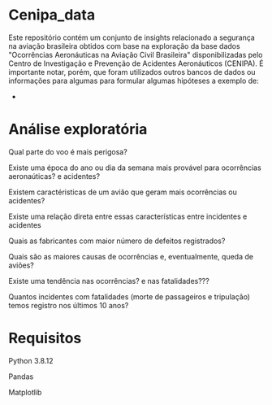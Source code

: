 # Cenipa_data

Este repositório contém um conjunto de insights relacionado a segurança na aviação brasileira obtidos com base na exploração da base dados "Ocorrências Aeronáuticas na Aviação Civil Brasileira" disponibilizadas pelo Centro de Investigação e Prevenção de Acidentes Aeronáuticos (CENIPA). É importante notar, porém, que foram utilizados outros bancos de dados ou informações para algumas para formular algumas hipóteses a exemplo de:

* 

# Análise exploratória

Qual parte do voo é mais perigosa?

Existe uma época do ano ou dia da semana mais provável para ocorrências aeronaúticas? e acidentes?

Existem caractéristicas de um avião que geram mais ocorrências ou acidentes?

Existe uma relação direta entre essas características entre incidentes e acidentes

Quais as fabricantes com maior número de defeitos registrados?

Quais são as maiores causas de ocorrências e, eventualmente, queda de aviões?

Existe uma tendência nas ocorrências? e nas fatalidades???

Quantos incidentes com fatalidades (morte de passageiros e tripulação) temos registro nos últimos 10 anos?



# Requisitos

Python 3.8.12

Pandas

Matplotlib
